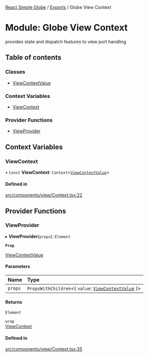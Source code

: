 [React Simple Globe](../README.md) / [Exports](../modules.md) / Globe View Context

# Module: Globe View Context

provides state and dispatch features to view port handling

## Table of contents

### Classes

- [ViewContextValue](../classes/Globe_View_Context.ViewContextValue.md)

### Context Variables

- [ViewContext](Globe_View_Context.md#viewcontext)

### Provider Functions

- [ViewProvider](Globe_View_Context.md#viewprovider)

## Context Variables

### ViewContext

• `Const` **ViewContext**: `Context`<[`ViewContextValue`](../classes/Globe_View_Context.ViewContextValue.md)\>

#### Defined in

[src/components/view/Context.tsx:22](https://github.com/Gaushao/d3-react-globe/blob/4f7a1a2/src/components/view/Context.tsx#L22)

## Provider Functions

### ViewProvider

▸ **ViewProvider**(`props`): `Element`

**`Prop`**

[ViewContextValue](../classes/Globe_View_Context.ViewContextValue.md)

#### Parameters

| Name | Type |
| :------ | :------ |
| `props` | `PropsWithChildren`<{ `value`: [`ViewContextValue`](../classes/Globe_View_Context.ViewContextValue.md)  }\> |

#### Returns

`Element`

`wrap`\
[ViewContext](Globe_View_Context.md#viewcontext)

#### Defined in

[src/components/view/Context.tsx:35](https://github.com/Gaushao/d3-react-globe/blob/4f7a1a2/src/components/view/Context.tsx#L35)
